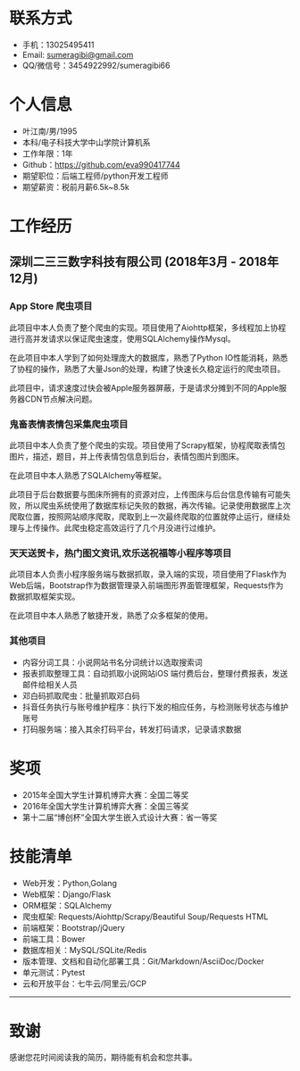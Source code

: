 # 联系方式

- 手机：13025495411
- Email: sumeragibi@gmail.com
- QQ/微信号：3454922992/sumeragibi66


# 个人信息

 - 叶江南/男/1995 
 - 本科/电子科技大学中山学院计算机系 
 - 工作年限：1年
 - Github：https://github.com/eva990417744
 - 期望职位：后端工程师/python开发工程师
 - 期望薪资：税前月薪6.5k~8.5k


# 工作经历

## 深圳二三三数字科技有限公司 (2018年3月 - 2018年12月)

### App Store 爬虫项目
此项目中本人负责了整个爬虫的实现。项目使用了Aiohttp框架，多线程加上协程进行高并发请求以保证爬虫速度，使用SQLAlchemy操作Mysql。

在此项目中本人学到了如何处理庞大的数据库，熟悉了Python IO性能消耗，熟悉了协程的操作，熟悉了大量Json的处理，构建了快速长久稳定运行的爬虫项目。

此项目中，请求速度过快会被Apple服务器屏蔽，于是请求分摊到不同的Apple服务器CDN节点解决问题。


### 鬼畜表情表情包采集爬虫项目
此项目中本人负责了整个爬虫的实现。项目使用了Scrapy框架，协程爬取表情包图片，描述，题目，并上传表情包信息到后台，表情包图片到图床。

在此项目中本人熟悉了SQLAlchemy等框架。

此项目于后台数据要与图床所拥有的资源对应，上传图床与后台信息传输有可能失败，所以爬虫系统使用了数据库标记失败的数据，再次传输。记录使用数据库上次爬取位置，按照网站顺序爬取，爬取到上一次最终爬取的位置就停止运行，继续处理与上传操作。此爬虫稳定高效运行了几个月没进行过维护。

### 天天送贺卡，热门图文资讯,欢乐送祝福等小程序等项目
此项目本人负责小程序服务端与数据抓取，录入端的实现，项目使用了Flask作为Web后端，Bootstrap作为数据管理录入前端图形界面管理框架，Requests作为数据抓取框架实现。

在此项目中本人熟悉了敏捷开发，熟悉了众多框架的使用。

### 其他项目
 - 内容分词工具：小说网站书名分词统计以选取搜索词
 - 报表抓取整理工具：自动抓取小说网站iOS 端付费后台，整理付费报表，发送邮件给相关人员
 - 邓白码抓取爬虫：批量抓取邓白码
 - 抖音任务执行与账号维护程序：执行下发的相应任务，与检测账号状态与维护账号
 - 打码服务端：接入其余打码平台，转发打码请求，记录请求数据
  
# 奖项
 - 2015年全国大学生计算机博弈大赛：全国二等奖
 - 2016年全国大学生计算机博弈大赛：全国三等奖
 - 第十二届“博创杯”全国大学生嵌入式设计大赛：省一等奖
    
    
# 技能清单

- Web开发：Python,Golang
- Web框架：Django/Flask
- ORM框架：SQLAlchemy
- 爬虫框架: Requests/Aiohttp/Scrapy/Beautiful Soup/Requests HTML
- 前端框架：Bootstrap/jQuery
- 前端工具：Bower
- 数据库相关：MySQL/SQLite/Redis
- 版本管理、文档和自动化部署工具：Git/Markdown/AsciiDoc/Docker
- 单元测试：Pytest
- 云和开放平台：七牛云/阿里云/GCP
      
---      
# 致谢
感谢您花时间阅读我的简历，期待能有机会和您共事。
      